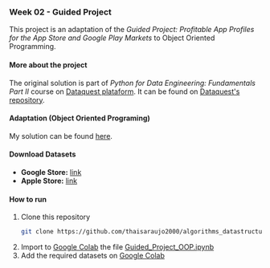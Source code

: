 ### Week 02 - Guided Project
This project is an adaptation of the _Guided Project: Profitable App Profiles for the App Store and Google Play Markets_ to Object Oriented Programming.

#### More about the project 
The original solution is part of _Python for Data Engineering: Fundamentals Part II_ course on [Dataquest plataform](https://www.dataquest.io/). It can be found on [Dataquest's repository](https://github.com/dataquestio/solutions/blob/master/Mission350Solutions.ipynb).

#### Adaptation (Object Oriented Programing)
My solution can be found [here](https://github.com/thaisaraujo2000/algorithms_datastructure_ii/blob/main/week%2002/Guided_Project_OOP.ipynb).

#### Download Datasets
- **Google Store:** [link](https://dq-content.s3.amazonaws.com/350/googleplaystore.csv)
- **Apple Store:** [link](https://dq-content.s3.amazonaws.com/350/AppleStore.csv)

#### How to run
1. Clone this repository
   ```sh
   git clone https://github.com/thaisaraujo2000/algorithms_datastructure_ii.git
   ```
2. Import to [Google Colab](https://colab.research.google.com/) the file [Guided_Project_OOP.ipynb](https://github.com/thaisaraujo2000/algorithms_datastructure_ii/blob/main/week%2002/Guided_Project_OOP.ipynb)
3. Add the required datasets on [Google Colab](https://colab.research.google.com/)


